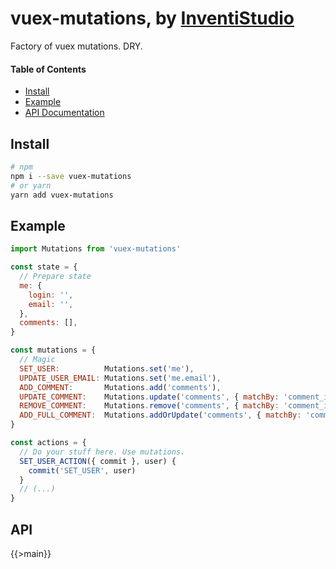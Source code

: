 # vuex-mutations, by [InventiStudio](https://inventi.studio)

Factory of vuex mutations. DRY.

#### Table of Contents
- [Install](#install)
- [Example](#example)
- [API Documentation](#api)

## Install

```bash
# npm
npm i --save vuex-mutations
# or yarn
yarn add vuex-mutations
```

## Example

```javascript
import Mutations from 'vuex-mutations'

const state = {
  // Prepare state
  me: {
    login: '',
    email: '',
  },
  comments: [],
}

const mutations = {
  // Magic
  SET_USER:          Mutations.set('me'),
  UPDATE_USER_EMAIL: Mutations.set('me.email'),
  ADD_COMMENT:       Mutations.add('comments'),
  UPDATE_COMMENT:    Mutations.update('comments', { matchBy: 'comment_id' }),
  REMOVE_COMMENT:    Mutations.remove('comments', { matchBy: 'comment_id' }),
  ADD_FULL_COMMENT:  Mutations.addOrUpdate('comments', { matchBy: 'comment_id' })
}

const actions = {
  // Do your stuff here. Use mutations.
  SET_USER_ACTION({ commit }, user) {
    commit('SET_USER', user)
  }
  // (...)
}
```

## API

{{>main}}
